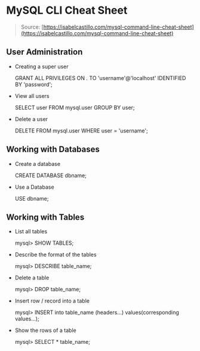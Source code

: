 # MySQL CLI Cheat Sheet
> Source: [https://isabelcastillo.com/mysql-command-line-cheat-sheet](https://isabelcastillo.com/mysql-command-line-cheat-sheet)

## User Administration

* Creating a super user

    GRANT ALL PRIVILEGES ON *.* TO 'username'@'localhost' IDENTIFIED BY 'password';

* View all users

    SELECT user FROM mysql.user GROUP BY user;

* Delete a user

    DELETE FROM mysql.user WHERE user = 'username';

## Working with Databases

* Create a database

    CREATE DATABASE dbname;

* Use a Database

    USE dbname;



## Working with Tables

* List all tables

    mysql> SHOW TABLES;

* Describe the format of the tables

    mysql> DESCRIBE table_name;

* Delete a table

    mysql> DROP table_name;

* Insert row / record into a table 

    mysql> INSERT into table_name (headers...) values(corresponding values...);

* Show the rows of a table 
    
    mysql> SELECT * table_name; 




